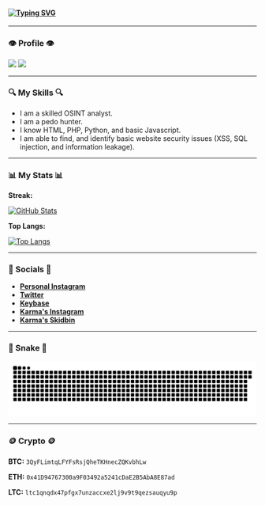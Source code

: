 #### [![Typing SVG](https://readme-typing-svg.herokuapp.com?color=%231B790D&size=30&lines=Lotus-xml+)](https://github.com/Lotus-xml/)

---

### **👁️ Profile 👁️**

[![](https://komarev.com/ghpvc/?username=Lotus-xml&style=for-the-badge)](https://github.com/Lotus-xml/)
[![](https://img.shields.io/github/followers/Lotus-xml?style=for-the-badge)](https://github.com/Lotus-xml/)

---

### **🔍 My Skills 🔍**

- I am a skilled OSINT analyst.
- I am a pedo hunter.
- I know HTML, PHP, Python, and basic Javascript.
- I am able to find, and identify basic website security issues (XSS, SQL injection, and information leakage).

---

### **📊 My Stats 📊**

**Streak:**

[![GitHub Stats](http://github-readme-streak-stats.herokuapp.com?user=Lotus-xml&theme=dark&background=000000)](https://github.com/Lotus-xml/)

**Top Langs:**

[![Top Langs](https://github-readme-stats.vercel.app/api/top-langs/?username=Lotus-xml)](https://github.com/Lotus-xml/)

---

### **💬 Socials 💬**

- **[Personal Instagram](https://www.instagram.com/lotus.pyc/)**
- **[Twitter](https://twitter.com/mast3rc1002/)**
- **[Keybase](https://keybase.io/lotus_xyz/)**
- **[Karma's Instagram](https://www.instagram.com/karma.ngo_/)**
- **[Karma's Skidbin](https://skidbin.net/user/KarmaNGO/)**

---

### **🐍 Snake 🐍**

<p>
  <img src="https://github.com/Lotus-xml/lotus-xml/raw/output/github-contribution-grid-snake.svg" alt="snake">
</p>

---

### **🪙 Crypto 🪙**

**BTC:** `3QyFLimtqLFYFsRsjQheTKHnecZQKvbhLw`

**ETH:** `0x41D94767300a9F03492a5241cDaE2B5AbA8E87ad`

**LTC:** `ltc1qnqdx47pfgx7unzaccxe2lj9v9t9qezsauqyu9p`

